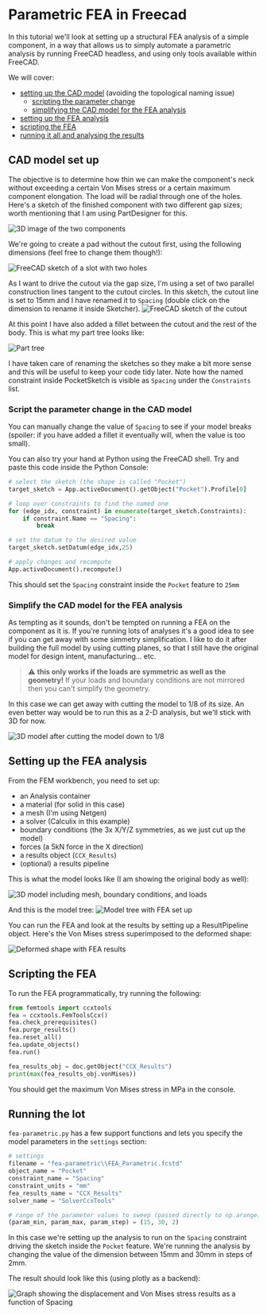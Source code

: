 # Parametric FEA in Freecad

In this tutorial we'll look at setting up a structural FEA analysis of a simple component, in a way that allows us to simply automate a parametric analysis by running FreeCAD headless, and using only tools available within FreeCAD.

We will cover:
 * [setting up the CAD model](#cad-model-set-up) (avoiding the topological naming issue)
   * [scripting the parameter change](#script-the-parameter-change-in-the-cad-model)
   * [simplifying the CAD model for the FEA analysis](#simplify-the-cad-model-for-the-fea-analysis)
 * [setting up the FEA analysis](#setting-up-the-fea-analysis)
 * [scripting the FEA](#scripting-the-fea)
 * [running it all and analysing the results](#running-the-lot)

## CAD model set up
The objective is to determine how thin we can make the component's neck without exceeding a certain Von Mises stress or a certain maximum component elongation. The load will be radial through one of the holes. Here's a sketch of the finished component with two different gap sizes; worth mentioning that I am using PartDesigner for this.

![3D image of the two components](screenshots/01_Model.png)

We're going to create a pad without the cutout first, using the following dimensions (feel free to change them though!):

![FreeCAD sketch of a slot with two holes](screenshots/02_Sketch.png)


As I want to drive the cutout via the gap size, I'm using a set of two parallel construction lines tangent to the cutout circles. In this sketch, the cutout line is set to 15mm and I have renamed it to `Spacing` (double click on the dimension to rename it inside Sketcher).
![FreeCAD sketch of the cutout](screenshots/03_Cutout.png)

At this point I have also added a fillet between the cutout and the rest of the body. This is what my part tree looks like:

![Part tree](screenshots/04_Tree_BeforeFEA.png)

I have taken care of renaming the sketches so they make a bit more sense and this will be useful to keep your code tidy later. Note how the named constraint inside PocketSketch is visible as `Spacing` under the `Constraints` list. 

### Script the parameter change in the CAD model
You can manually change the value of `Spacing` to see if your model breaks (spoiler: if you have added a fillet it eventually will, when the value is too small).

You can also try your hand at Python using the FreeCAD shell. Try and paste this code inside the Python Console:

```python
# select the sketch (the shape is called "Pocket")
target_sketch = App.activeDocument().getObject("Pocket").Profile[0]

# loop over constraints to find the named one
for (edge_idx, constraint) in enumerate(target_sketch.Constraints):
	if constraint.Name == "Spacing":
		break

# set the datum to the desired value
target_sketch.setDatum(edge_idx,25)

# apply changes and recompute
App.activeDocument().recompute()
```

This should set the `Spacing` constraint inside the `Pocket` feature to `25mm`

### Simplify the CAD model for the FEA analysis
As tempting as it sounds, don't be tempted on running a FEA on the component as it is. If you're running lots of analyses it's a good idea to see if you can get away with some simmetry simplification. I like to do it after building the full model by using cutting planes, so that I still have the original model for design intent, manufacturing... etc. 

> :warning: **this only works if the loads are symmetric as well as the geometry!** If your loads and boundary conditions are not mirrored then you can't simplify the geometry.

In this case we can get away with cutting the model to 1/8 of its size. An even better way would be to run this as a 2-D analysis, but we'll stick with 3D for now.

![3D model after cutting the model down to 1/8](screenshots/05_Model_AfterCutting.png)

## Setting up the FEA analysis
From the FEM workbench, you need to set up:
* an Analysis container
* a material (for solid in this case)
* a mesh (I'm using Netgen)
* a solver (Calculix in this example)
* boundary conditions (the 3x X/Y/Z symmetries, as we just cut up the model)
* forces (a 5kN force in the X direction)
* a results object (`CCX_Results`)
* (optional) a results pipeline

This is what the model looks like (I am showing the original body as well):

![3D model including mesh, boundary conditions, and loads](screenshots/06_FEA_ModelSetUp.png)

And this is the model tree:
![Model tree with FEA set up](screenshots/07_Tree_AfterFEA.png)

You can run the FEA and look at the results by setting up a ResultPipeline object. Here's the Von Mises stress superimposed to the deformed shape:

![Deformed shape with FEA results](screenshots/08_FEA_Results.png)

## Scripting the FEA

To run the FEA programmatically, try running the following:

```python
from femtools import ccxtools
fea = ccxtools.FemToolsCcx()
fea.check_prerequisites()
fea.purge_results()
fea.reset_all()
fea.update_objects()
fea.run()

fea_results_obj = doc.getObject("CCX_Results")
print(max(fea_results_obj.vonMises))
```

You should get the maximum Von Mises stress in MPa in the console.

## Running the lot

`fea-parametric.py` has a few support functions and lets you specify the model parameters in the `settings` section:

```python
# settings
filename = "fea-parametric\\FEA_Parametric.fcstd"
object_name = "Pocket"
constraint_name = "Spacing"
constraint_units = "mm"
fea_results_name = "CCX_Results"
solver_name = "SolverCcxTools"

# range of the parameter values to sweep (passed directly to np.arange)
(param_min, param_max, param_step) = (15, 30, 2)
```

In this case we're setting up the analysis to run on the `Spacing` constraint driving the sketch inside the `Pocket` feature. We're running the analysis by changing the value of the dimension between 15mm and 30mm in steps of 2mm.

The result should look like this (using plotly as a backend):

![Graph showing the displacement and Von Mises stress results as a function of Spacing](screenshots/09_FEA_Plot.png)